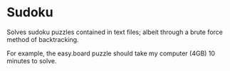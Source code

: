 Sudoku
======

Solves sudoku puzzles contained in text files; albeit through a brute force method of backtracking.

For example, the easy.board puzzle should take my computer (4GB) 10 minutes to solve.
